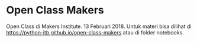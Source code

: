 # Open Class Makers
Open Class di Makers Institute. 13 Februari 2018. Untuk materi bisa dilihat di <https://python-itb.github.io/open-class-makers> atau di folder notebooks.
